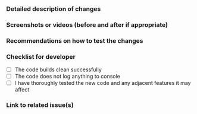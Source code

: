 ### Detailed description of changes


### Screenshots or videos (before and after if appropriate)


### Recommendations on how to test the changes


### Checklist for developer
- [ ] The code builds clean successfully
- [ ] The code does not log anything to console
- [ ] I have thoroughly tested the new code and any adjacent features it may affect

### Link to related issue(s)
